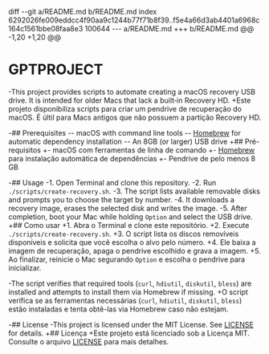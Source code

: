 diff --git a/README.md b/README.md
index 6292026fe009eddcc4f90aa9c1244b77f71b8f39..f5e4a66d3ab4401a6968c164c1561bbe08faa8e3 100644
--- a/README.md
+++ b/README.md
@@ -1,20 +1,20 @@
 # GPTPROJECT
 
-This project provides scripts to automate creating a macOS recovery USB drive. It is intended for older Macs that lack a built‑in Recovery HD.
+Este projeto disponibiliza scripts para criar um pendrive de recuperação do macOS. É últil para Macs antigos que não possuem a partição Recovery HD.
 
-## Prerequisites
-- macOS with command line tools
-- [Homebrew](https://brew.sh) for automatic dependency installation
-- An 8GB (or larger) USB drive
+## Pré-requisitos
+- macOS com ferramentas de linha de comando
+- [Homebrew](https://brew.sh) para instalação automática de dependências
+- Pendrive de pelo menos 8 GB
 
-## Usage
-1. Open Terminal and clone this repository.
-2. Run `./scripts/create-recovery.sh`.
-3. The script lists available removable disks and prompts you to choose the target by number.
-4. It downloads a recovery image, erases the selected disk and writes the image.
-5. After completion, boot your Mac while holding `Option` and select the USB drive.
+## Como usar
+1. Abra o Terminal e clone este repositório.
+2. Execute `./scripts/create-recovery.sh`.
+3. O script lista os discos removíveis disponíveis e solicita que você escolha o alvo pelo número.
+4. Ele baixa a imagem de recuperação, apaga o pendrive escolhido e grava a imagem.
+5. Ao finalizar, reinicie o Mac segurando `Option` e escolha o pendrive para inicializar.
 
-The script verifies that required tools (`curl`, `hdiutil`, `diskutil`, `bless`) are installed and attempts to install them via Homebrew if missing.
+O script verifica se as ferramentas necessárias (`curl`, `hdiutil`, `diskutil`, `bless`) estão instaladas e tenta obtê-las via Homebrew caso não estejam.
 
-## License
-This project is licensed under the MIT License. See [LICENSE](LICENSE) for details.
+## Licença
+Este projeto está licenciado sob a Licença MIT. Consulte o arquivo [LICENSE](LICENSE) para mais detalhes.
